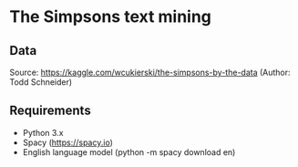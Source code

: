 # The Simpsons text mining

## Data
Source: https://kaggle.com/wcukierski/the-simpsons-by-the-data (Author: Todd Schneider)


## Requirements
- Python 3.x
- Spacy (https://spacy.io)
- English language model (python -m spacy download en)